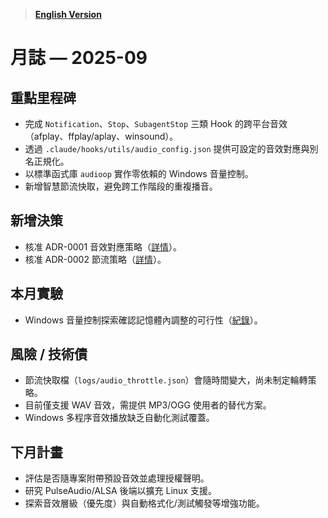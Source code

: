 > **[English Version](./2025-09.md)**

# 月誌 — 2025-09

## 重點里程碑
- 完成 `Notification`、`Stop`、`SubagentStop` 三類 Hook 的跨平台音效（afplay、ffplay/aplay、winsound）。
- 透過 `.claude/hooks/utils/audio_config.json` 提供可設定的音效對應與別名正規化。
- 以標準函式庫 `audioop` 實作零依賴的 Windows 音量控制。
- 新增智慧節流快取，避免跨工作階段的重複播音。

## 新增決策
- 核准 ADR-0001 音效對應策略（[詳情](../../decisions/0001-audio-mapping_zh-TW.md)）。
- 核准 ADR-0002 節流策略（[詳情](../../decisions/0002-throttling-strategy_zh-TW.md)）。

## 本月實驗
- Windows 音量控制探索確認記憶體內調整的可行性（[紀錄](../../experiments/windows-volume-control_zh-TW.md)）。

## 風險 / 技術債
- 節流快取檔（`logs/audio_throttle.json`）會隨時間變大，尚未制定輪轉策略。
- 目前僅支援 WAV 音效，需提供 MP3/OGG 使用者的替代方案。
- Windows 多程序音效播放缺乏自動化測試覆蓋。

## 下月計畫
- 評估是否隨專案附帶預設音效並處理授權聲明。
- 研究 PulseAudio/ALSA 後端以擴充 Linux 支援。
- 探索音效層級（優先度）與自動格式化/測試觸發等增強功能。
